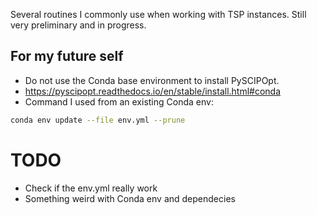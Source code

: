 Several routines I commonly use when working with TSP instances. Still very preliminary and in progress.

## For my future self
- Do not use the Conda base environment to install PySCIPOpt.
- https://pyscipopt.readthedocs.io/en/stable/install.html#conda
- Command I used from an existing Conda env:
```bash
conda env update --file env.yml --prune
```

# TODO 
- Check if the env.yml really work 
- Something weird with Conda env and dependecies